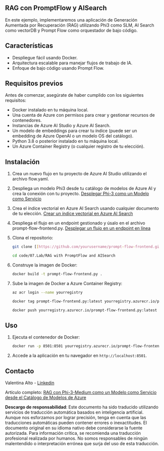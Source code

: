 ## RAG con PromptFlow y AISearch

En este ejemplo, implementaremos una aplicación de Generación Aumentada por Recuperación (RAG) utilizando Phi3 como SLM, AI Search como vectorDB y Prompt Flow como orquestador de bajo código.

## Características

- Despliegue fácil usando Docker.
- Arquitectura escalable para manejar flujos de trabajo de IA.
- Enfoque de bajo código usando Prompt Flow.

## Requisitos previos

Antes de comenzar, asegúrate de haber cumplido con los siguientes requisitos:

- Docker instalado en tu máquina local.
- Una cuenta de Azure con permisos para crear y gestionar recursos de contenedores.
- Instancias de Azure AI Studio y Azure AI Search.
- Un modelo de embeddings para crear tu índice (puede ser un embedding de Azure OpenAI o un modelo OS del catálogo).
- Python 3.8 o posterior instalado en tu máquina local.
- Un Azure Container Registry (o cualquier registro de tu elección).

## Instalación

1. Crea un nuevo flujo en tu proyecto de Azure AI Studio utilizando el archivo flow.yaml.
2. Despliega un modelo Phi3 desde tu catálogo de modelos de Azure AI y crea la conexión con tu proyecto. [Desplegar Phi-3 como un Modelo como Servicio](https://learn.microsoft.com/azure/machine-learning/how-to-deploy-models-phi-3?view=azureml-api-2&tabs=phi-3-mini)
3. Crea el índice vectorial en Azure AI Search usando cualquier documento de tu elección. [Crear un índice vectorial en Azure AI Search](https://learn.microsoft.com/azure/search/search-how-to-create-search-index?tabs=portal)
4. Despliega el flujo en un endpoint gestionado y úsalo en el archivo prompt-flow-frontend.py. [Desplegar un flujo en un endpoint en línea](https://learn.microsoft.com/azure/ai-studio/how-to/flow-deploy)
5. Clona el repositorio:

    ```sh
    git clone [[https://github.com/yourusername/prompt-flow-frontend.git](https://github.com/microsoft/Phi-3CookBook.git)](https://github.com/microsoft/Phi-3CookBook.git)
    
    cd code/07.Lab/RAG with PromptFlow and AISearch
    ```

6. Construye la imagen de Docker:

    ```sh
    docker build -t prompt-flow-frontend.py .
    ```

7. Sube la imagen de Docker a Azure Container Registry:

    ```sh
    az acr login --name yourregistry
    
    docker tag prompt-flow-frontend.py:latest yourregistry.azurecr.io/prompt-flow-frontend.py:latest
    
    docker push yourregistry.azurecr.io/prompt-flow-frontend.py:latest
    ```

## Uso

1. Ejecuta el contenedor de Docker:

    ```sh
    docker run -p 8501:8501 yourregistry.azurecr.io/prompt-flow-frontend.py:latest
    ```

2. Accede a la aplicación en tu navegador en `http://localhost:8501`.

## Contacto

Valentina Alto - [Linkedin](https://www.linkedin.com/in/valentina-alto-6a0590148/)

Artículo completo: [RAG con Phi-3-Medium como un Modelo como Servicio desde el Catálogo de Modelos de Azure](https://medium.com/@valentinaalto/rag-with-phi-3-medium-as-a-model-as-a-service-from-azure-model-catalog-62e1411948f3)

**Descargo de responsabilidad**:
Este documento ha sido traducido utilizando servicios de traducción automática basados en inteligencia artificial. Aunque nos esforzamos por lograr precisión, tenga en cuenta que las traducciones automáticas pueden contener errores o inexactitudes. El documento original en su idioma nativo debe considerarse la fuente autorizada. Para información crítica, se recomienda una traducción profesional realizada por humanos. No somos responsables de ningún malentendido o interpretación errónea que surja del uso de esta traducción.